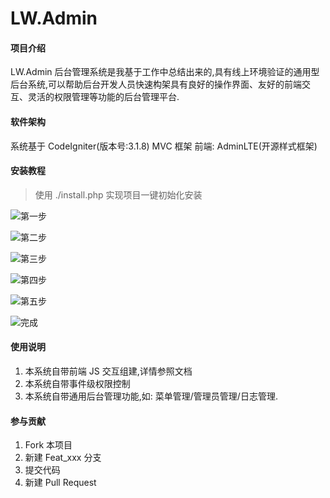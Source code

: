 # LW.Admin

#### 项目介绍
LW.Admin 后台管理系统是我基于工作中总结出来的,具有线上环境验证的通用型后台系统,可以帮助后台开发人员快速构架具有良好的操作界面、友好的前端交互、灵活的权限管理等功能的后台管理平台.

#### 软件架构
系统基于 CodeIgniter(版本号:3.1.8) MVC 框架
前端: AdminLTE(开源样式框架)


#### 安装教程

> 使用 ./install.php 实现项目一键初始化安装

![第一步](https://github.com/liu1013269528/LW.Admin/raw/master/tutorial/step1.png)

![第二步](https://github.com/liu1013269528/LW.Admin/raw/master/tutorial/step2.png)

![第三步](https://github.com/liu1013269528/LW.Admin/raw/master/tutorial/step3.png)

![第四步](https://github.com/liu1013269528/LW.Admin/raw/master/tutorial/step4.png)

![第五步](https://github.com/liu1013269528/LW.Admin/raw/master/tutorial/step5.png)

![完成](https://github.com/liu1013269528/LW.Admin/raw/master/tutorial/step6.png)

#### 使用说明

1. 本系统自带前端 JS 交互组建,详情参照文档
2. 本系统自带事件级权限控制
3. 本系统自带通用后台管理功能,如: 菜单管理/管理员管理/日志管理.

#### 参与贡献

1. Fork 本项目
2. 新建 Feat_xxx 分支
3. 提交代码
4. 新建 Pull Request
